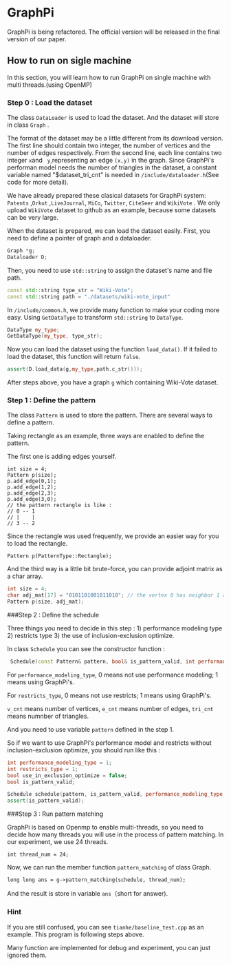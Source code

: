 # GraphPi

GraphPi is being refactored. The official version will be released in the final version of our paper.



## How to run on sigle machine

In this section, you will learn how to run GraphPi on single machine with multi threads.(using OpenMP)



### Step 0 : Load the dataset

The class `DataLoader` is used to load the dataset.  And the dataset will store in class `Graph` .

The format of the dataset may be a little different from its download version. The first line should contain two integer, the number of vertices and the number of edges respectively. From the second line, each line contains two integer `x`and ` y`,representing an edge `(x,y)` in the graph. Since GraphPi's performan model needs the number of triangles in the dataset, a constant variable named "$dataset_tri_cnt" is needed in `/include/dataloader.h`(See code for more detail).

We have already prepared these clasical datasets for GraphPi system: `Patents` ,`Orkut` ,`LiveJournal`, `MiCo`, `Twitter`, `CiteSeer` and `WikiVote` . We only upload `WikiVote` dataset to github as an example, because some datasets can be very large.

When the dataset is prepared, we can load the dataset easily. First,  you need to define a pointer of graph and a dataloader.

```cpp
Graph *g;
Dataloader D;
```

Then, you need to use `std::string` to assign the dataset's name and file path.

```cpp
const std::string type_str = "Wiki-Vote";
const std::string path = "./datasets/wiki-vote_input"
```

In `/include/common.h`, we provide many function to make your coding more easy. Using `GetDataType` to transform `std::string` to `DataType`.

```cpp
DataType my_type;
GetDataType(my_type, type_str);
```

Now you can load the dataset using the function `load_data()`. If it failed to load the dataset, this function will return `false`.

```cpp
assert(D.load_data(g,my_type,path.c_str()));
```

After steps above, you have a graph `g` which containing Wiki-Vote dataset.

### Step 1 : Define the pattern

The class `Pattern` is used to store the pattern. There are several ways to define a pattern.

Taking rectangle as an example, three ways are enabled to define the pattern.

The first one is adding edges yourself.

```
int size = 4;
Pattern p(size);
p.add_edge(0,1);
p.add_edge(1,2);
p.add_edge(2,3);
p.add_edge(3,0);
// the pattern rectangle is like :
// 0 -- 1
// |    |
// 3 -- 2
```

Since the rectangle was used frequently, we provide an easier way for you to load the rectangle. 

```
Pattern p(PatternType::Rectangle);
```

And the third way is a little bit brute-force, you can provide adjoint matrix as a char array.

```cpp
int size = 4;
char adj_mat[17] = "0101101001011010"; // the vertex 0 has neighbor 1 and 3, so the first four character "0101" means 0 have edges to 1 and 3 but not have edge to 0 or 2.
Pattern p(size, adj_mat);
```

###Step 2 : Define the schedule

Three things you need to decide in this step : 1) performance modeling type 2) restricts type 3) the use of inclusion-exclusion optimize.

In class `Schedule` you can see the constructor function :

```cpp
 Schedule(const Pattern& pattern, bool& is_pattern_valid, int performance_modeling_type, int restricts_type, bool use_in_exclusion_optimize, int v_cnt, unsigned int e_cnt, long long tri_cnt);
```

For `performance_modeling_type`, 0 means not use performance modeling; 1 means using GraphPi's.

For `restricts_type`, 0 means not use restricts; 1 means using GraphPi's.

`v_cnt` means number of vertices, `e_cnt` means number of edges, `tri_cnt` means numnber of triangles.

And you need to use variable `pattern` defined in the step 1.



So if we want to use GraphPi's performance model and restricts without inclusion-exclusion optimize, you should run like this :

```cpp
int performance_modeling_type = 1;
int restricts_type = 1;
bool use_in_exclusion_optimize = false;
bool is_pattern_valid;

Schedule schedule(pattern, is_pattern_valid, performance_modeling_type, restricts_type, use_in_exclusion_optimize, g->v_cnt, g->e_cnt, g->tri_cnt);
assert(is_pattern_valid);
```



###Step 3 : Run pattern matching

GraphPi is based on Openmp to enable multi-threads, so you need to decide how many threads you will use in the process of pattern matching. In our experiment, we use 24 threads.

```
int thread_num = 24;
```

Now, we can run the member function `pattern_matching` of class Graph.

```
long long ans = g->pattern_matching(schedule, thread_num);
```

And the result is store in variable `ans`（short for answer).



### Hint

If you are still confused, you can see `tianhe/baseline_test.cpp` as an example. This program is following steps above.

Many function are implemented for debug and experiment, you can just ignored them.